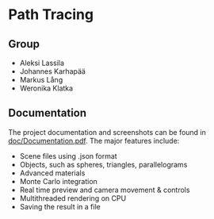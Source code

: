 # Path Tracing

## Group
- Aleksi Lassila
- Johannes Karhapää
- Markus Lång
- Weronika Klatka

## Documentation

The project documentation and screenshots can be found in [doc/Documentation.pdf](/doc/Documentation.pdf).
The major features include:
 - Scene files using .json format
 - Objects, such as spheres, triangles, parallelograms
 - Advanced materials
 - Monte Carlo integration
 - Real time preview and camera movement & controls
 - Multithreaded rendering on CPU
 - Saving the result in a file
